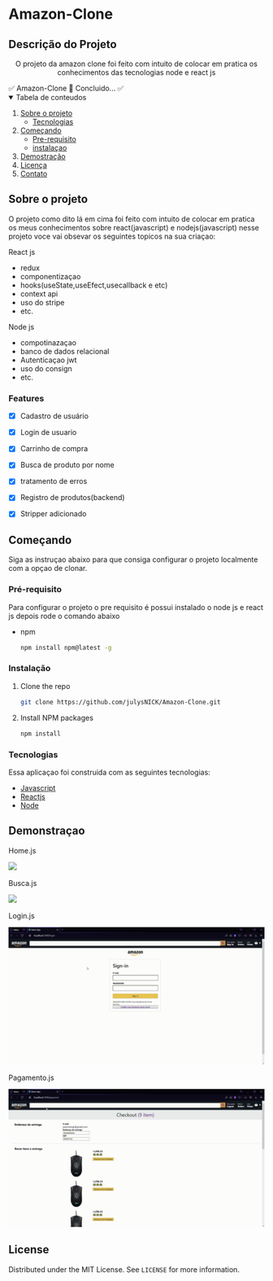 # Amazon-Clone
## Descrição do Projeto

<p align="center">O projeto da amazon clone foi feito com intuito de colocar em pratica os conhecimentos das tecnologias node e react js</p
 <h4 align="center"> 
	✅  Amazon-Clone 🚀 Concluido...  ✅
 </h4>
 
 <!-- TABLE OF CONTENTS -->
<details open="open">
  <summary>Tabela de conteudos</summary>
  <ol>
    <li>
      <a href="#Sobre-o-projeto">Sobre o projeto</a>
      <ul>
        <li><a href="#Tecnologias">Tecnologias</a></li>
      </ul>
    </li>
    <li>
      <a href="#Começando">Começando</a>
      <ul>
        <li><a href="#Pré-requisito">Pre-requisito</a></li>
        <li><a href="#Instalação">instalaçao</a></li>
      </ul>
    </li>
    <li><a href="#Demonstraçao">Demostração</a></li>
    <li><a href="#license">Licença</a></li>
    <li><a href="#Features">Contato</a></li>
  </ol>
</details>

## Sobre o projeto

O projeto como dito lá em cima foi feito com intuito de colocar em pratica os meus conhecimentos sobre react(javascript) e nodejs(javascript) nesse projeto voce vai obsevar os seguintes topicos na sua criaçao:

React js	

* redux 
* componentizaçao 
* hooks(useState,useEfect,usecallback e etc)
* context api
* uso do stripe
* etc.

Node js

* compotinazaçao 
* banco de dados relacional 
* Autenticaçao jwt
* uso do consign
* etc.

 ### Features

- [x] Cadastro de usuário

- [x] Login de usuario

- [x] Carrinho de compra

- [x] Busca de produto por nome

- [x] tratamento de erros

- [x] Registro de produtos(backend)

- [x] Stripper adicionado

## Começando
  
  Siga as instruçao abaixo para que consiga configurar o projeto localmente com a opçao de clonar.

### Pré-requisito

Para configurar o projeto o pre requisito é possui instalado o node js e react js depois rode o comando abaixo 
* npm
  ```sh
  npm install npm@latest -g
  ```

### Instalação

1. Clone the repo
   ```sh
   git clone https://github.com/julysNICK/Amazon-Clone.git
   ```
2. Install NPM packages
   ```sh
   npm install
   ```


### Tecnologias

Essa aplicaçao foi construida com as seguintes tecnologias:
* [Javascript]()
* [Reactjs](https://pt-br.reactjs.org/)
* [Node](https://nodejs.org/en/)

## Demonstraçao

Home.js

![](/img/React-App-Opera-2021-01-03-20-01-23.gif)

Busca.js

![](/img/React-App-Opera-2021-01-05-18-52-11.gif)

Login.js

![](/img/React-App-Opera-2021-01-03-19-17-41.gif)

Pagamento.js

![](/img/React-App-Opera-2021-01-03-19-30-32.gif)
<!-- LICENSE -->
## License

Distributed under the MIT License. See `LICENSE` for more information.
